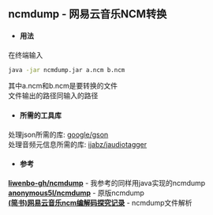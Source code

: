 ## ncmdump - 网易云音乐NCM转换

* #### 用法

在终端输入

```bash
java -jar ncmdump.jar a.ncm b.ncm
```

其中a.ncm和b.ncm是要转换的文件  
文件输出的路径同输入的路径

* #### 所需的工具库

处理json所需的库: [google/gson](https://github.com/google/gson)   
处理音频元信息所需的库: [ijabz/jaudiotagger](https://bitbucket.org/ijabz/jaudiotagger/src/master/)

* #### 参考

[**liwenbo-gh/ncmdump**](https://github.com/liwenbo-gh/ncmdump) - 我参考的同样用java实现的ncmdump  
[**anonymous5l/ncmdump**](https://github.com/anonymous5l/ncmdump) - 原版ncmdump  
[**(简书)网易云音乐ncm编解码探究记录**](https://www.jianshu.com/p/ec5977ef383a) - ncmdump文件解析   
